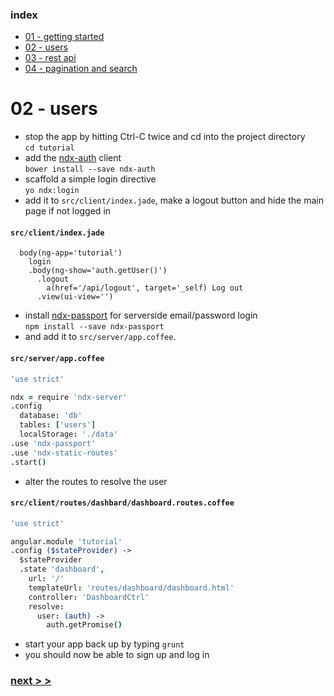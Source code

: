 ### index
- [01 - getting started](https://ndxbxrme.github.io/ndx-framework/docs/tutorial/01_getting_started.html)
- [02 - users](https://ndxbxrme.github.io/ndx-framework/docs/tutorial/02_users.html)
- [03 - rest api](https://ndxbxrme.github.io/ndx-framework/docs/tutorial/03_rest_api.html)
- [04 - pagination and search](https://ndxbxrme.github.io/ndx-framework/docs/tutorial/04_paging_and_searching.html)

# 02 - users
- stop the app by hitting Ctrl-C twice and cd into the project directory  
`cd tutorial`  
- add the [ndx-auth](https://github.com/ndxbxrme/ndx-auth-client) client  
`bower install --save ndx-auth`  
- scaffold a simple login directive  
`yo ndx:login`  
- add it to `src/client/index.jade`, make a logout button and hide the main page if not logged in  

#### `src/client/index.jade`
```jade
  body(ng-app='tutorial')
    login
    .body(ng-show='auth.getUser()')
      .logout
        a(href='/api/logout', target='_self) Log out
      .view(ui-view='')
```

- install [ndx-passport](https://github.com/ndxbxrme/ndx-passport) for serverside email/password login  
`npm install --save ndx-passport`  
- and add it to `src/server/app.coffee`.  

#### `src/server/app.coffee`
```coffeescript
'use strict'

ndx = require 'ndx-server'
.config
  database: 'db'
  tables: ['users']
  localStorage: './data'
.use 'ndx-passport'
.use 'ndx-static-routes'
.start()
```

- alter the routes to resolve the user  

#### `src/client/routes/dashbard/dashboard.routes.coffee`  

```coffeescript
'use strict'

angular.module 'tutorial'
.config ($stateProvider) ->
  $stateProvider
  .state 'dashboard',
    url: '/'
    templateUrl: 'routes/dashboard/dashboard.html'
    controller: 'DashboardCtrl'
    resolve:
      user: (auth) ->
        auth.getPromise()
```

- start your app back up by typing `grunt`
- you should now be able to sign up and log in

### [next > >](https://ndxbxrme.github.io/ndx-framework/docs/tutorial/03_restapi.html)
